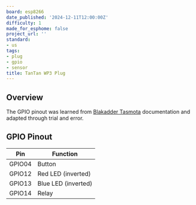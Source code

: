 ```yaml
---
board: esp8266
date_published: '2024-12-11T12:00:00Z'
difficulty: 1
made_for_esphome: false
project_url: ''
standard:
- us
tags:
- plug
- gpio
- sensor
title: TanTan WP3 Plug
---
```


## Overview

The GPIO pinout was learned from [Blakadder Tasmota](https://templates.blakadder.com/tantan_WP3.html) documentation and adapted through trial and error.

## GPIO Pinout

| Pin    | Function            |
| ------ | ------------------- |
| GPIO04 | Button              |
| GPIO12 | Red LED (inverted)  |
| GPIO13 | Blue LED (inverted) |
| GPIO14 | Relay               |